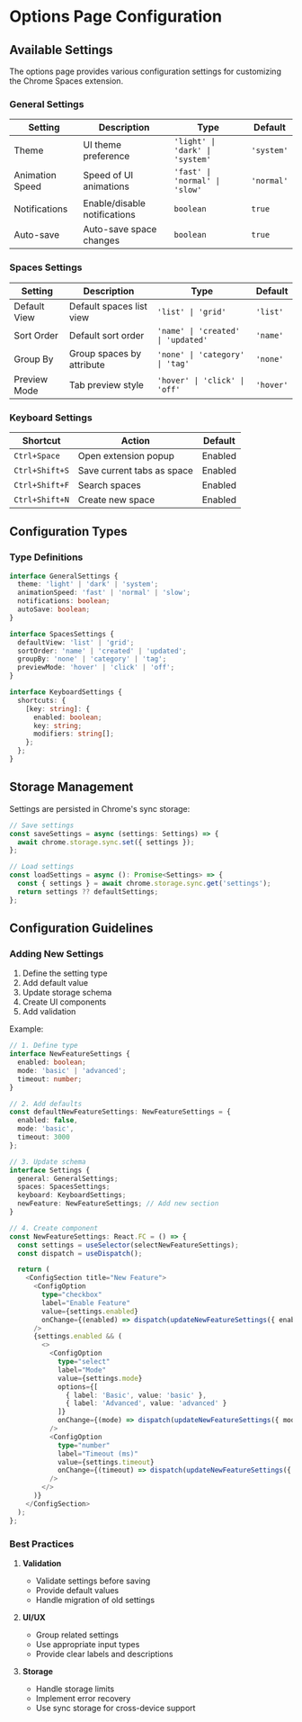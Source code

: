 # Options Page Configuration

## Available Settings

The options page provides various configuration settings for customizing the Chrome Spaces extension.

### General Settings

| Setting | Description | Type | Default |
|---------|-------------|------|---------|
| Theme | UI theme preference | `'light' \| 'dark' \| 'system'` | `'system'` |
| Animation Speed | Speed of UI animations | `'fast' \| 'normal' \| 'slow'` | `'normal'` |
| Notifications | Enable/disable notifications | `boolean` | `true` |
| Auto-save | Auto-save space changes | `boolean` | `true` |

### Spaces Settings

| Setting | Description | Type | Default |
|---------|-------------|------|---------|
| Default View | Default spaces list view | `'list' \| 'grid'` | `'list'` |
| Sort Order | Default sort order | `'name' \| 'created' \| 'updated'` | `'name'` |
| Group By | Group spaces by attribute | `'none' \| 'category' \| 'tag'` | `'none'` |
| Preview Mode | Tab preview style | `'hover' \| 'click' \| 'off'` | `'hover'` |

### Keyboard Settings

| Shortcut | Action | Default |
|----------|--------|---------|
| `Ctrl+Space` | Open extension popup | Enabled |
| `Ctrl+Shift+S` | Save current tabs as space | Enabled |
| `Ctrl+Shift+F` | Search spaces | Enabled |
| `Ctrl+Shift+N` | Create new space | Enabled |

## Configuration Types

### Type Definitions

```typescript
interface GeneralSettings {
  theme: 'light' | 'dark' | 'system';
  animationSpeed: 'fast' | 'normal' | 'slow';
  notifications: boolean;
  autoSave: boolean;
}

interface SpacesSettings {
  defaultView: 'list' | 'grid';
  sortOrder: 'name' | 'created' | 'updated';
  groupBy: 'none' | 'category' | 'tag';
  previewMode: 'hover' | 'click' | 'off';
}

interface KeyboardSettings {
  shortcuts: {
    [key: string]: {
      enabled: boolean;
      key: string;
      modifiers: string[];
    };
  };
}
```

## Storage Management

Settings are persisted in Chrome's sync storage:

```typescript
// Save settings
const saveSettings = async (settings: Settings) => {
  await chrome.storage.sync.set({ settings });
};

// Load settings
const loadSettings = async (): Promise<Settings> => {
  const { settings } = await chrome.storage.sync.get('settings');
  return settings ?? defaultSettings;
};
```

## Configuration Guidelines

### Adding New Settings

1. Define the setting type
2. Add default value
3. Update storage schema
4. Create UI components
5. Add validation

Example:

```typescript
// 1. Define type
interface NewFeatureSettings {
  enabled: boolean;
  mode: 'basic' | 'advanced';
  timeout: number;
}

// 2. Add defaults
const defaultNewFeatureSettings: NewFeatureSettings = {
  enabled: false,
  mode: 'basic',
  timeout: 3000
};

// 3. Update schema
interface Settings {
  general: GeneralSettings;
  spaces: SpacesSettings;
  keyboard: KeyboardSettings;
  newFeature: NewFeatureSettings; // Add new section
}

// 4. Create component
const NewFeatureSettings: React.FC = () => {
  const settings = useSelector(selectNewFeatureSettings);
  const dispatch = useDispatch();

  return (
    <ConfigSection title="New Feature">
      <ConfigOption
        type="checkbox"
        label="Enable Feature"
        value={settings.enabled}
        onChange={(enabled) => dispatch(updateNewFeatureSettings({ enabled }))}
      />
      {settings.enabled && (
        <>
          <ConfigOption
            type="select"
            label="Mode"
            value={settings.mode}
            options={[
              { label: 'Basic', value: 'basic' },
              { label: 'Advanced', value: 'advanced' }
            ]}
            onChange={(mode) => dispatch(updateNewFeatureSettings({ mode }))}
          />
          <ConfigOption
            type="number"
            label="Timeout (ms)"
            value={settings.timeout}
            onChange={(timeout) => dispatch(updateNewFeatureSettings({ timeout }))}
          />
        </>
      )}
    </ConfigSection>
  );
};
```

### Best Practices

1. **Validation**
   - Validate settings before saving
   - Provide default values
   - Handle migration of old settings

2. **UI/UX**
   - Group related settings
   - Use appropriate input types
   - Provide clear labels and descriptions

3. **Storage**
   - Handle storage limits
   - Implement error recovery
   - Use sync storage for cross-device support